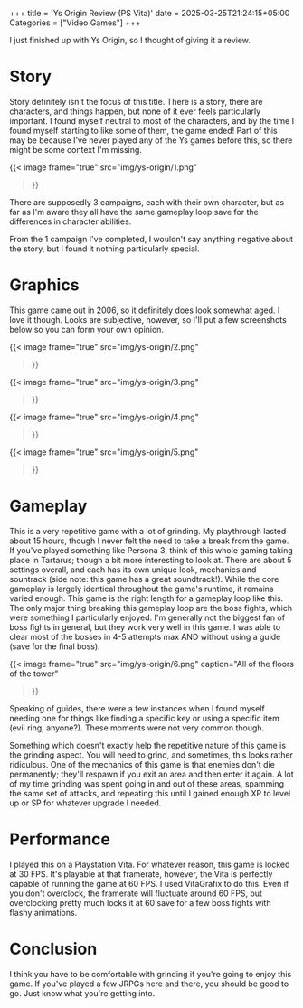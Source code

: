 +++
title = 'Ys Origin Review (PS Vita)'
date = 2025-03-25T21:24:15+05:00
Categories = ["Video Games"]
+++

I just finished up with Ys Origin, so I thought of giving it a review.

# Story
Story definitely isn't the focus of this title. There is a story, there are characters, and things happen, but none of it ever feels particularly important. I found myself neutral to most of the characters, and by the time I found myself starting to like some of them, the game ended! Part of this may be because I've never played any of the Ys games before this, so there might be some context I'm missing.

{{< image 
  frame="true"
  src="img/ys-origin/1.png"
>}}

There are supposedly 3 campaigns, each with their own character, but as far as I'm aware they all have the same gameplay loop save for the differences in character abilities.

From the 1 campaign I've completed, I wouldn't say anything negative about the story, but I found it nothing particularly special.

# Graphics
This game came out in 2006, so it definitely does look somewhat aged. I love it though. Looks are subjective, however, so I'll put a few screenshots below so you can form your own opinion.

{{< image 
  frame="true"
  src="img/ys-origin/2.png"
>}}

{{< image 
  frame="true"
  src="img/ys-origin/3.png"
>}}

{{< image 
  frame="true"
  src="img/ys-origin/4.png"
>}}

{{< image 
  frame="true"
  src="img/ys-origin/5.png"
>}}

# Gameplay
This is a very repetitive game with a lot of grinding. My playthrough lasted about 15 hours, though I never felt the need to take a break from the game. If you've played something like Persona 3, think of this whole gaming taking place in Tartarus; though a bit more interesting to look at. There are about 5 settings overall, and each has its own unique look, mechanics and sountrack (side note: this game has a great soundtrack!). While the core gameplay is largely identical throughout the game's runtime, it remains varied enough. This game is the right length for a gameplay loop like this. The only major thing breaking this gameplay loop are the boss fights, which were something I particularly enjoyed. I'm generally not the biggest fan of boss fights in general, but they work very well in this game. I was able to clear most of the bosses in 4-5 attempts max AND without using a guide (save for the final boss).

{{< image 
  frame="true"
  src="img/ys-origin/6.png"
  caption="All of the floors of the tower"
>}}

Speaking of guides, there were a few instances when I found myself needing one for things like finding a specific key or using a specific item (evil ring, anyone?). These moments were not very common though.

Something which doesn't exactly help the repetitive nature of this game is the grinding aspect. You will need to grind, and sometimes, this looks rather ridiculous. One of the mechanics of this game is that enemies don't die permanently; they'll respawn if you exit an area and then enter it again. A lot of my time grinding was spent going in and out of these areas, spamming the same set of attacks, and repeating this until I gained enough XP to level up or SP for whatever upgrade I needed.

# Performance
I played this on a Playstation Vita. For whatever reason, this game is locked at 30 FPS. It's playable at that framerate, however, the Vita is perfectly capable of running the game at 60 FPS. I used VitaGrafix to do this. Even if you don't overclock, the framerate will fluctuate around 60 FPS, but overclocking pretty much locks it at 60 save for a few boss fights with flashy animations.

# Conclusion
I think you have to be comfortable with grinding if you're going to enjoy this game. If you've played a few JRPGs here and there, you should be good to go. Just know what you're getting into.

